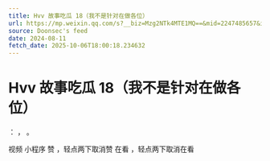```yaml
---
title: Hvv 故事吃瓜 18（我不是针对在做各位）
url: https://mp.weixin.qq.com/s?__biz=Mzg2NTk4MTE1MQ==&mid=2247485657&idx=1&sn=66ece6de914c1159e8e2bf57b3465006
source: Doonsec's feed
date: 2024-08-11
fetch_date: 2025-10-06T18:00:18.234632
---
```


# Hvv 故事吃瓜 18（我不是针对在做各位）

：
，
。

视频
小程序
赞
，轻点两下取消赞
在看
，轻点两下取消在看